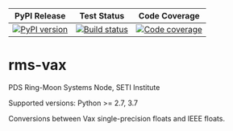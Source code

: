| PyPI Release | Test Status | Code Coverage |
| ------------ | ----------- | ------------- |
| [![PyPI version](https://badge.fury.io/py/vax.svg)](https://badge.fury.io/py/vax) | [![Build status](https://img.shields.io/github/actions/workflow/status/SETI/rms-vax/run-tests.yml?branch=master)](https://github.com/SETI/rms-vax/actions) | [![Code coverage](https://img.shields.io/codecov/c/github/SETI/rms-vax/main?logo=codecov)](https://codecov.io/gh/SETI/rms-vax) |

# rms-vax

PDS Ring-Moon Systems Node, SETI Institute

Supported versions: Python >= 2.7, 3.7

Conversions between Vax single-precision floats and IEEE floats.
